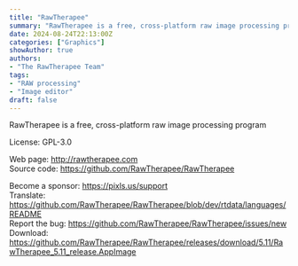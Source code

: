 ```yaml
---
title: "RawTherapee"
summary: "RawTherapee is a free, cross-platform raw image processing program"
date: 2024-08-24T22:13:00Z
categories: ["Graphics"]
showAuthor: true
authors:
- "The RawTherapee Team"
tags: 
- "RAW processing"
- "Image editor"
draft: false
---
```


RawTherapee is a free, cross-platform raw image processing program

License: GPL-3.0

Web page: <http://rawtherapee.com>  
Source code: <https://github.com/RawTherapee/RawTherapee>

Become a sponsor: <https://pixls.us/support>  
Translate: <https://github.com/RawTherapee/RawTherapee/blob/dev/rtdata/languages/README>  
Report the bug: <https://github.com/RawTherapee/RawTherapee/issues/new>  
Download: <https://github.com/RawTherapee/RawTherapee/releases/download/5.11/RawTherapee_5.11_release.AppImage>
